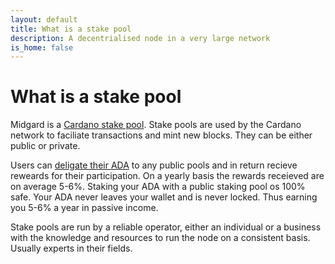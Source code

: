 ```yaml
---
layout: default
title: What is a stake pool
description: A decentrialised node in a very large network
is_home: false
---
```

# What is a stake pool

Midgard is a [Cardano stake pool](https://cardano.org/stake-pool-operation/). Stake pools are used by the Cardano network to faciliate transactions and mint new blocks. They can be either public or private. 

Users can [deligate their ADA](https://cardano.org/stake-pool-delegation/) to any public pools and in return recieve reweards for their participation. On a yearly basis the rewards receieved are on average 5-6%. Staking your ADA with a public staking pool os 100% safe. Your ADA never leaves your wallet and is never locked. Thus earning you 5-6% a year in passive income.

Stake pools are run by a reliable operator, either an individual or a business with the knowledge and resources to run the node on a consistent basis. Usually experts in their fields. 
